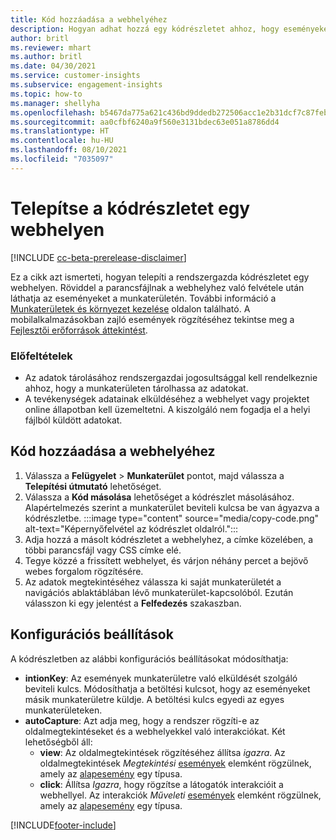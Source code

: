 ```yaml
---
title: Kód hozzáadása a webhelyéhez
description: Hogyan adhat hozzá egy kódrészletet ahhoz, hogy eseményeket rögzítsen a webhelyén.
author: britl
ms.reviewer: mhart
ms.author: britl
ms.date: 04/30/2021
ms.service: customer-insights
ms.subservice: engagement-insights
ms.topic: how-to
ms.manager: shellyha
ms.openlocfilehash: b5467da775a621c436bd9ddedb272506acc1e2b31dcf7c87feb5dd11e2daae2b
ms.sourcegitcommit: aa0cfbf6240a9f560e3131bdec63e051a8786dd4
ms.translationtype: HT
ms.contentlocale: hu-HU
ms.lasthandoff: 08/10/2021
ms.locfileid: "7035097"
---
```

# <a name="install-the-code-snippet-on-a-website"></a>Telepítse a kódrészletet egy webhelyen

[!INCLUDE [cc-beta-prerelease-disclaimer](includes/cc-beta-prerelease-disclaimer.md)]

Ez a cikk azt ismerteti, hogyan telepíti a rendszergazda kódrészletet egy webhelyen. Röviddel a parancsfájlnak a webhelyhez való felvétele után láthatja az eseményeket a munkaterületén. További információ a [Munkaterületek és környezet kezelése](manage-environments-workspaces.md) oldalon található. A mobilalkalmazásokban zajló események rögzítéséhez tekintse meg a [Fejlesztői erőforrások áttekintést](developer-resources.md).


### <a name="prerequisites"></a>Előfeltételek

* Az adatok tárolásához rendszergazdai jogosultsággal kell rendelkeznie ahhoz, hogy a munkaterületen tárolhassa az adatokat.
* A tevékenységek adatainak elküldéséhez a webhelyet vagy projektet online állapotban kell üzemeltetni. A kiszolgáló nem fogadja el a helyi fájlból küldött adatokat.


## <a name="add-code-to-your-website"></a>Kód hozzáadása a webhelyéhez
1.  Válassza a **Felügyelet** > **Munkaterület** pontot, majd válassza a **Telepítési útmutató** lehetőséget.
1. Válassza a **Kód másolása** lehetőséget a kódrészlet másolásához. Alapértelmezés szerint a munkaterület beviteli kulcsa be van ágyazva a kódrészletbe.
:::image type="content" source="media/copy-code.png" alt-text="Képernyőfelvétel az kódrészlet oldalról.":::
3. Adja hozzá a másolt kódrészletet a webhelyhez, a <head> címke közelében, a többi parancsfájl vagy CSS címke elé.
4.  Tegye közzé a frissített webhelyet, és várjon néhány percet a bejövő webes forgalom rögzítésére.
5.  Az adatok megtekintéséhez válassza ki saját munkaterületét a navigációs ablaktáblában lévő munkaterület-kapcsolóból. Ezután válasszon ki egy jelentést a **Felfedezés** szakaszban.

## <a name="configuration-options"></a>Konfigurációs beállítások

A kódrészletben az alábbi konfigurációs beállításokat módosíthatja:

- **intionKey**: Az események munkaterületre való elküldését szolgáló beviteli kulcs. Módosíthatja a betöltési kulcsot, hogy az eseményeket másik munkaterületre küldje. A betöltési kulcs egyedi az egyes munkaterületeken. 
- **autoCapture**: Azt adja meg, hogy a rendszer rögzíti-e az oldalmegtekintéseket és a webhelyekkel való interakciókat. Két lehetőségből áll:
    - **view**: Az oldalmegtekintések rögzítéséhez állítsa *igazra*. Az oldalmegtekintések *Megtekintési* [események](glossary.md#event) elemként rögzülnek, amely az [alapesemény](glossary.md#base-event) egy típusa.
    - **click**: Állítsa *Igazra*, hogy rögzítse a látogatók interakcióit a webhellyel. Az interakciók *Műveleti* [események](glossary.md#event) elemként rögzülnek, amely az [alapesemény](glossary.md#base-event) egy típusa.

[!INCLUDE[footer-include](../includes/footer-banner.md)]
